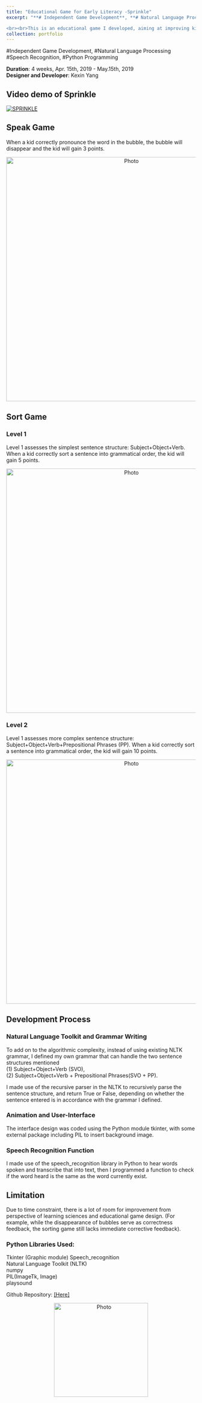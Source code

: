 ```yaml
---
title: "Educational Game for Early Literacy -Sprinkle" 
excerpt: "**# Independent Game Development**, **# Natural Language Processing**,<br> **# Speech Recognition**, **# Python Programming**

<br><br>This is an educational game I developed, aiming at improving kids' early literacy, with gamified activities including pronouncing words and sorting sentences.<br/><img src='https://kexin-yang.github.io/images/Sprinkle/1.png?raw=true' alt='Photo' style='width: 650px;'/>"  
collection: portfolio  
--- 
```

\#Independent Game Development, \#Natural Language Processing<br> 
\#Speech Recognition, \#Python Programming


**Duration**: 4 weeks, Apr. 15th, 2019 - May.15th, 2019 <br>
**Designer and Developer**: Kexin Yang


## Video demo of Sprinkle

[![SPRINKLE](https://kexin-yang.github.io/images/Sprinkle/1playVideo.png?raw=true)](https://youtu.be/MnF4v5ZgdwY "CameraMaster")

## Speak Game

When a kid correctly pronounce the word in the bubble, the bubble will disappear and the kid will gain 3 points.
 <p align="center">
 <img src="https://kexin-yang.github.io/images/Sprinkle/2.png?raw=true" alt="Photo" style="width: 650px;"/>  
</p>

## Sort Game

### Level 1
Level 1 assesses the simplest sentence structure: Subject+Object+Verb. <br>
When a kid correctly sort a sentence into grammatical order, the kid will gain 5 points.

 <p align="center">
 <img src="https://kexin-yang.github.io/images/Sprinkle/3.png?raw=true" alt="Photo" style="width: 650px;"/>  
</p>


### Level 2
Level 1 assesses more complex sentence structure: Subject+Object+Verb+Prepositional Phrases (PP).
When a kid correctly sort a sentence into grammatical order, the kid will gain 10 points.
 <p align="center">
 <img src="https://kexin-yang.github.io/images/Sprinkle/4.png?raw=true" alt="Photo" style="width: 650px;"/>  
</p>


## Development Process

### Natural Language Toolkit and Grammar Writing
To add on to the algorithmic complexity, instead of using existing NLTK grammar, I defined my own grammar that can handle the two sentence structures mentioned<br>
(1) Subject+Object+Verb (SVO), <br>
(2) Subject+Object+Verb + Prepositional Phrases(SVO + PP).  

I made use of the recursive parser in the NLTK to recursively parse the sentence structure, and return True or False, depending on whether the sentence entered is in accordance with the grammar I defined.


### Animation and User-Interface 
The interface design was coded using the Python module tkinter, with some external package including PIL to insert background image.  

### Speech Recognition Function
I made use of the speech_recognition library in Python to hear words spoken and transcribe that into text, then I programmed a function to check if the word heard is the same as the word currently exist. 


## Limitation
Due to time constraint, there is a lot of room for improvement from perspective of learning sciences and educational game design. (For example, while the disappearance of bubbles serve as correctness feedback, the sorting game still lacks immediate corrective feedback). 

### Python Libraries Used:
Tkinter (Graphic module)
Speech_recognition  
Natural Language Toolkit (NLTK)  
numpy  
PIL(ImageTk, Image)  
playsound  <br>

Github Repository: [[Here]](https://github.com/kexin-yang/Sprinkle)


<p align="center">
 <img src="https://kexin-yang.github.io/images/Sprinkle/end4.png?raw=true" alt="Photo" style="width: 250px;"/>  
</p>

  





